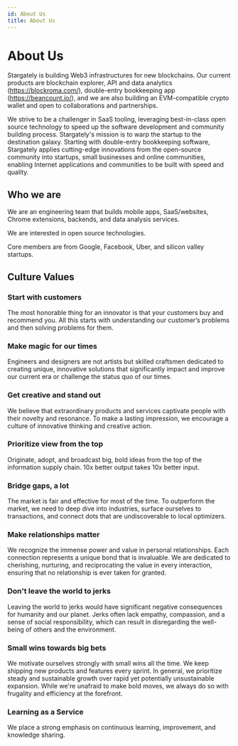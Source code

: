 ```yaml
---
id: About Us
title: About Us
---
```


# About Us

Stargately is building Web3 infrastructures for new blockchains. Our current products are blockchain explorer, API and data analytics (https://blockroma.com/), double-entry bookkeeping app (https://beancount.io/), and we are also building an EVM-compatible crypto wallet and open to collaborations and partnerships.

We strive to be a challenger in SaaS tooling, leveraging best-in-class open source technology to speed up the software development and community building process. Stargately's mission is to warp the startup to the destination galaxy. Starting with double-entry bookkeeping software, Stargately applies cutting-edge innovations from the open-source community into startups, small businesses and online communities, enabling Internet applications and communities to be built with speed and quality.

## Who we are

We are an engineering team that builds mobile apps, SaaS/websites, Chrome extensions, backends, and data analysis services.

We are interested in open source technologies.

Core members are from Google, Facebook, Uber, and silicon valley startups.



## Culture Values

### Start with customers
The most honorable thing for an innovator is that your customers buy and recommend you. All this starts with understanding our customer’s problems and then solving problems for them.

### Make magic for our times
Engineers and designers are not artists but skilled craftsmen dedicated to creating unique, innovative solutions that significantly impact and improve our current era or challenge the status quo of our times.

### Get creative and stand out
We believe that extraordinary products and services captivate people with their novelty and resonance. To make a lasting impression, we encourage a culture of innovative thinking and creative action.

### Prioritize view from the top
Originate, adopt, and broadcast big, bold ideas from the top of the information supply chain. 10x better output takes 10x better input.

### Bridge gaps, a lot
The market is fair and effective for most of the time. To outperform the market, we need to deep dive into industries, surface ourselves to transactions, and connect dots that are undiscoverable to local optimizers.

### Make relationships matter
We recognize the immense power and value in personal relationships. Each connection represents a unique bond that is invaluable. We are dedicated to cherishing, nurturing, and reciprocating the value in every interaction, ensuring that no relationship is ever taken for granted.

### Don't leave the world to jerks
Leaving the world to jerks would have significant negative consequences for humanity and our planet. Jerks often lack empathy, compassion, and a sense of social responsibility, which can result in disregarding the well-being of others and the environment.

### Small wins towards big bets
We motivate ourselves strongly with small wins all the time. We keep shipping new products and features every sprint. In general, we prioritize steady and sustainable growth over rapid yet potentially unsustainable expansion. While we're unafraid to make bold moves, we always do so with frugality and efficiency at the forefront.

### Learning as a Service
We place a strong emphasis on continuous learning, improvement, and knowledge sharing. 